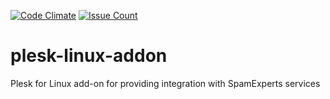 [![Code Climate](https://codeclimate.com/github/SpamExperts/plesk-linux-addon/badges/gpa.svg)](https://codeclimate.com/github/SpamExperts/plesk-linux-addon) [![Issue Count](https://codeclimate.com/github/SpamExperts/plesk-linux-addon/badges/issue_count.svg)](https://codeclimate.com/github/SpamExperts/plesk-linux-addon)

# plesk-linux-addon
Plesk for Linux add-on for providing integration with SpamExperts services 
